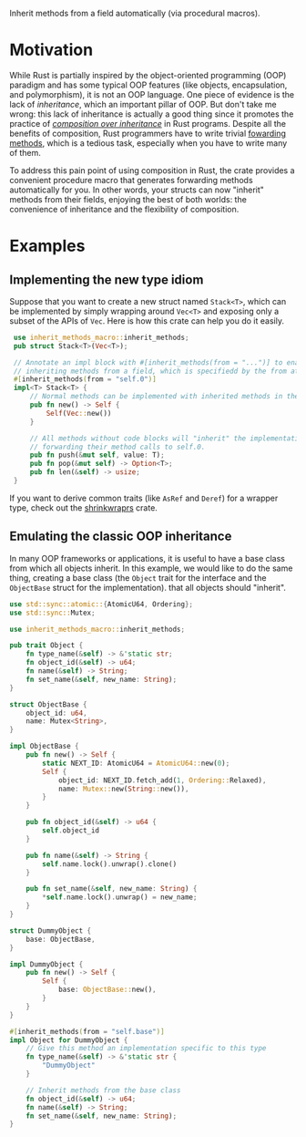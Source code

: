 Inherit methods from a field automatically (via procedural macros).

# Motivation

While Rust is partially inspired by the object-oriented programming (OOP) paradigm
and has some typical OOP features (like objects, encapsulation, and polymorphism),
it is not an OOP language. One piece of evidence is the lack of _inheritance_, which an
important pillar of OOP. But don't take me wrong: this lack of inheritance is actually a
good thing since it promotes the practice of
[_composition over inheritance_](https://en.wikipedia.org/wiki/Composition_over_inheritance)
in Rust programs. Despite all the benefits of composition, Rust programmers
have to write trivial [fowarding methods](https://en.wikipedia.org/wiki/Forwarding_(object-oriented_programming)), which is a tedious task, especially when you have to write many of them.

To address this pain point of using composition in Rust, the crate provides a convenient
procedure macro that generates forwarding methods automatically for you. In other words,
your structs can now "inherit" methods from their fields, enjoying the best of both worlds:
the convenience of inheritance and the flexibility of composition.

# Examples

## Implementing the new type idiom

Suppose that you want to create a new struct named `Stack<T>`, which can be implemented by
simply wrapping around `Vec<T>` and exposing only a subset of the APIs of `Vec`. Here is
how this crate can help you do it easily.

```rust
 use inherit_methods_macro::inherit_methods;
 pub struct Stack<T>(Vec<T>);

 // Annotate an impl block with #[inherit_methods(from = "...")] to enable automatically
 // inheriting methods from a field, which is specifiedd by the from attribute.
 #[inherit_methods(from = "self.0")]
 impl<T> Stack<T> {
     // Normal methods can be implemented with inherited methods in the same impl block.
     pub fn new() -> Self {
         Self(Vec::new())
     }

     // All methods without code blocks will "inherit" the implementation of Vec by
     // forwarding their method calls to self.0.
     pub fn push(&mut self, value: T);
     pub fn pop(&mut self) -> Option<T>;
     pub fn len(&self) -> usize;
 }
 ```

 If you want to derive common traits (like `AsRef` and `Deref`) for a wrapper type, check out
 the [shrinkwraprs](https://crates.io/crates/shrinkwraprs) crate.

 ## Emulating the classic OOP inheritance

 In many OOP frameworks or applications, it is useful to have a base class from which all objects
 inherit. In this example, we would like to do the same thing, creating a base class
 (the `Object` trait for the interface and the `ObjectBase` struct for the implementation).
 that all objects should "inherit".

 ```rust
 use std::sync::atomic::{AtomicU64, Ordering};
 use std::sync::Mutex;

 use inherit_methods_macro::inherit_methods;

 pub trait Object {
     fn type_name(&self) -> &'static str;
     fn object_id(&self) -> u64;
     fn name(&self) -> String;
     fn set_name(&self, new_name: String);
 }

 struct ObjectBase {
     object_id: u64,
     name: Mutex<String>,
 }

 impl ObjectBase {
     pub fn new() -> Self {
         static NEXT_ID: AtomicU64 = AtomicU64::new(0);
         Self {
             object_id: NEXT_ID.fetch_add(1, Ordering::Relaxed),
             name: Mutex::new(String::new()),
         }
     }

     pub fn object_id(&self) -> u64 {
         self.object_id
     }

     pub fn name(&self) -> String {
         self.name.lock().unwrap().clone()
     }

     pub fn set_name(&self, new_name: String) {
         *self.name.lock().unwrap() = new_name;
     }
 }

 struct DummyObject {
     base: ObjectBase,
 }

 impl DummyObject {
     pub fn new() -> Self {
         Self {
             base: ObjectBase::new(),
         }
     }
 }

 #[inherit_methods(from = "self.base")]
 impl Object for DummyObject {
     // Give this method an implementation specific to this type
     fn type_name(&self) -> &'static str {
         "DummyObject"
     }

     // Inherit methods from the base class
     fn object_id(&self) -> u64;
     fn name(&self) -> String;
     fn set_name(&self, new_name: String);
 }
 ```
